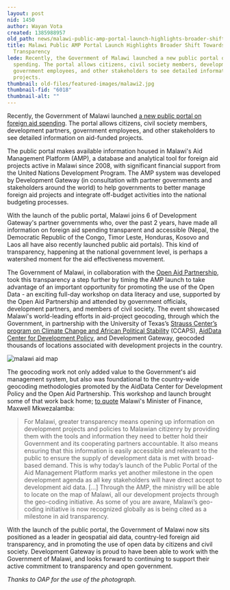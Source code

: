 ```yaml
---
layout: post
nid: 1450
author: Wayan Vota
created: 1385988957
old_path: news/malawi-public-amp-portal-launch-highlights-broader-shift-towards-openness-and-transparency
title: Malawi Public AMP Portal Launch Highlights Broader Shift Towards Openness and
  Transparency
lede: Recently, the Government of Malawi launched a new public portal on foreign aid
  spending. The portal allows citizens, civil society members, development partners,
  government employees, and other stakeholders to see detailed information on aid-funded
  projects.
thumbnail: old-files/featured-images/malawi2.jpg
thumbnail-fid: "6018"
thumbnail-alt: ""
---
```


Recently, the Government of Malawi launched [a new public portal on foreign aid spending](http://malawiaid.finance.gov.mw/). The portal allows citizens, civil society members, development partners, government employees, and other stakeholders to see detailed information on aid-funded projects.

The public portal makes available information housed in Malawi's Aid Management Platform (AMP), a database and analytical tool for foreign aid projects active in Malawi since 2008, with significant financial support from the United Nations Development Program. The AMP system was developed by Development Gateway (in consultation with partner governments and stakeholders around the world) to help governments to better manage foreign aid projects and integrate off-budget activities into the national budgeting processes.

With the launch of the public portal, Malawi joins 6 of Development Gateway's partner governments who, over the past 2 years, have made all information on foreign aid spending transparent and accessible (Nepal, the Democratic Republic of the Congo, Timor Leste, Honduras, Kosovo and Laos all have also recently launched public aid portals). This kind of transparency, happening at the national government level, is perhaps a watershed moment for the aid effectiveness movement.

The Government of Malawi, in collaboration with the [Open Aid Partnership](http://www.openaidmap.org/), took this transparency a step further by timing the AMP launch to take advantage of an important opportunity for promoting the use of the Open Data - an exciting full-day workshop on data literacy and use, supported by the Open Aid Partnership and attended by government officials, development partners, and members of civil society. The event showcased Malawi's world-leading efforts in aid-project geocoding, through which the Government, in partnership with the University of Texas’s [Strauss Center’s program on Climate Change and African Political Stability](https://strausscenter.org/ccaps/) (CCAPS), [AidData Center for Development Policy](http://aiddata.org), and Development Gateway, geocoded thousands of locations associated with development projects in the country.

![malawi aid map](/assets/inline-images/malawi-aid-map.jpg "malawi aid map")

The geocoding work not only added value to the Government's aid management system, but also was foundational to the country-wide geocoding methodologies promoted by the AidData Center for Development Policy and the Open Aid Partnership. This workshop and launch brought some of that work back home; [to quote](http://malawiaid.finance.gov.mw/news/hon-maxwell-m-mkwezalamba-gives-keynote-address-amp-launch) Malawi's Minister of Finance, Maxwell Mkwezalamba:

> For Malawi, greater transparency means opening up information on development projects and policies to Malawian citizenry by providing them with the tools and information they need to better hold their Government and its cooperating partners accountable. It also means ensuring that this information is easily accessible and relevant to the public to ensure the supply of development data is met with broad-based demand. This is why today’s launch of the Public Portal of the Aid Management Platform marks yet another milestone in the open development agenda as all key stakeholders will have direct accept to development aid data. […] Through the AMP, the ministry will be able to locate on the map of Malawi, all our development projects through the geo-coding initiative. As some of you are aware, Malawi’s geo-coding initiative is now recognized globally as is being cited as a milestone in aid transparency.

With the launch of the public portal, the Government of Malawi now sits positioned as a leader in geospatial aid data, country-led foreign aid transparency, and in promoting the use of open data by citizens and civil society. Development Gateway is proud to have been able to work with the Government of Malawi, and looks forward to continuing to support their active commitment to transparency and open government.

*Thanks to OAP for the use of the photograph.*


